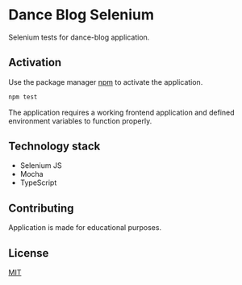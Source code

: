 # Dance Blog Selenium

Selenium tests for dance-blog application.

## Activation

Use the package manager [npm](https://docs.npmjs.com/about-npm) to activate the application.

```bash
npm test
```

The application requires a working frontend application and defined environment variables to function properly.

## Technology stack

- Selenium JS
- Mocha
- TypeScript

## Contributing

Application is made for educational purposes.

## License

[MIT](https://choosealicense.com/licenses/mit/)

